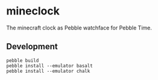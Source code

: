 mineclock
===========

The minecraft clock as Pebble watchface for Pebble Time.

## Development

```
pebble build
pebble install --emulator basalt
pebble install --emulator chalk
```
